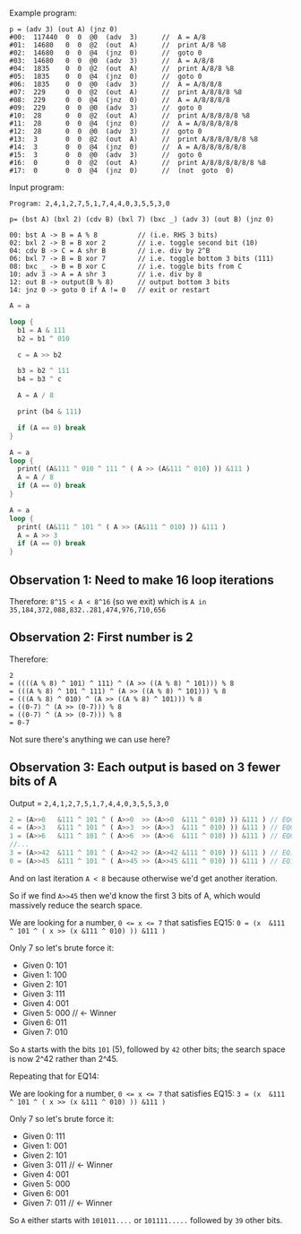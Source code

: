 Example program:

```
p = (adv 3) (out A) (jnz 0)
#00:  117440  0  0  @0  (adv  3)      //  A = A/8
#01:  14680   0  0  @2  (out  A)      //  print A/8 %8
#02:  14680   0  0  @4  (jnz  0)      //  goto 0
#03:  14680   0  0  @0  (adv  3)      //  A = A/8/8
#04:  1835    0  0  @2  (out  A)      //  print A/8/8 %8
#05:  1835    0  0  @4  (jnz  0)      //  goto 0
#06:  1835    0  0  @0  (adv  3)      //  A = A/8/8/8
#07:  229     0  0  @2  (out  A)      //  print A/8/8/8 %8
#08:  229     0  0  @4  (jnz  0)      //  A = A/8/8/8/8
#09:  229     0  0  @0  (adv  3)      //  goto 0
#10:  28      0  0  @2  (out  A)      //  print A/8/8/8/8 %8
#11:  28      0  0  @4  (jnz  0)      //  A = A/8/8/8/8/8
#12:  28      0  0  @0  (adv  3)      //  goto 0
#13:  3       0  0  @2  (out  A)      //  print A/8/8/8/8/8 %8
#14:  3       0  0  @4  (jnz  0)      //  A = A/8/8/8/8/8/8
#15:  3       0  0  @0  (adv  3)      //  goto 0
#16:  0       0  0  @2  (out  A)      //  print A/8/8/8/8/8/8 %8
#17:  0       0  0  @4  (jnz  0)      //  (not  goto  0)
```

Input program:

```
Program: 2,4,1,2,7,5,1,7,4,4,0,3,5,5,3,0

p= (bst A) (bxl 2) (cdv B) (bxl 7) (bxc _) (adv 3) (out B) (jnz 0)

00: bst A -> B = A % 8          // (i.e. RHS 3 bits)
02: bxl 2 -> B = B xor 2        // i.e. toggle second bit (10)
04: cdv B -> C = A shr B        // i.e. div by 2^B
06: bxl 7 -> B = B xor 7        // i.e. toggle bottom 3 bits (111)
08: bxc _ -> B = B xor C        // i.e. toggle bits from C
10: adv 3 -> A = A shr 3        // i.e. div by 8
12: out B -> output(B % 8)      // output bottom 3 bits
14: jnz 0 -> goto 0 if A != 0   // exit or restart
```

```rust
A = a

loop {
  b1 = A & 111
  b2 = b1 ^ 010

  c = A >> b2

  b3 = b2 ^ 111
  b4 = b3 ^ c

  A = A / 8

  print (b4 & 111)

  if (A == 0) break
}
```

```rust
A = a
loop {
  print( (A&111 ^ 010 ^ 111 ^ ( A >> (A&111 ^ 010) )) &111 )
  A = A / 8
  if (A == 0) break
}
```

```rust
A = a
loop {
  print( (A&111 ^ 101 ^ ( A >> (A&111 ^ 010) )) &111 )
  A = A >> 3
  if (A == 0) break
}
```

## Observation 1: Need to make 16 loop iterations

Therefore: `8^15 < A < 8^16` (so we exit)
which is `A in 35,184,372,088,832..281,474,976,710,656`

## Observation 2: First number is 2

Therefore:
```
2
= ((((A % 8) ^ 101) ^ 111) ^ (A >> ((A % 8) ^ 101))) % 8
= (((A % 8) ^ 101 ^ 111) ^ (A >> ((A % 8) ^ 101))) % 8
= (((A % 8) ^ 010) ^ (A >> ((A % 8) ^ 101))) % 8
= ((0-7) ^ (A >> (0-7))) % 8
= ((0-7) ^ (A >> (0-7))) % 8
= 0-7
```

Not sure there's anything we can use here?

## Observation 3: Each output is based on 3 fewer bits of A

Output = `2,4,1,2,7,5,1,7,4,4,0,3,5,5,3,0`

```rust
2 = (A>>0   &111 ^ 101 ^ ( A>>0  >> (A>>0  &111 ^ 010) )) &111 ) // EQ00
4 = (A>>3   &111 ^ 101 ^ ( A>>3  >> (A>>3  &111 ^ 010) )) &111 ) // EQ01
1 = (A>>6   &111 ^ 101 ^ ( A>>6  >> (A>>6  &111 ^ 010) )) &111 ) // EQ02
//...
3 = (A>>42  &111 ^ 101 ^ ( A>>42 >> (A>>42 &111 ^ 010) )) &111 ) // EQ14
0 = (A>>45  &111 ^ 101 ^ ( A>>45 >> (A>>45 &111 ^ 010) )) &111 ) // EQ15
```

And on last iteration `A < 8` because otherwise we'd get another iteration.

So if we find `A>>45` then we'd know the first 3 bits of A, which would massively reduce the search space.

We are looking for a number, `0 <= x <= 7` that satisfies EQ15:
`0 = (x  &111 ^ 101 ^ ( x >> (x &111 ^ 010) )) &111 )`

Only 7 so let's brute force it:
- Given 0: 101
- Given 1: 100
- Given 2: 101
- Given 3: 111
- Given 4: 001
- Given 5: 000 // ← Winner
- Given 6: 011
- Given 7: 010

So `A` starts with the bits `101` (5), followed by `42` other bits; the search space is now 2^42 rather than 2^45.

Repeating that for EQ14:

We are looking for a number, `0 <= x <= 7` that satisfies EQ15:
`3 = (x  &111 ^ 101 ^ ( x >> (x &111 ^ 010) )) &111 )`

Only 7 so let's brute force it:
- Given 0: 111
- Given 1: 001
- Given 2: 101
- Given 3: 011 // ← Winner
- Given 4: 001
- Given 5: 000
- Given 6: 001
- Given 7: 011 // ← Winner

So `A` either starts with `101011....` or `101111.....` followed by `39` other bits.
